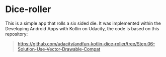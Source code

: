 # Dice-roller

This is a simple app that rolls a six sided die. It was implemented within the Developing Android Apps with Kotlin on Udacity, the code is based on this repository:

> https://github.com/udacity/andfun-kotlin-dice-roller/tree/Step.06-Solution-Use-Vector-Drawable-Compat
